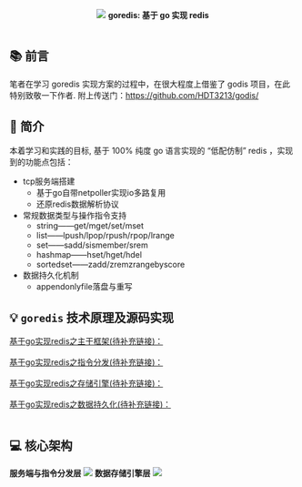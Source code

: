 <p align="center">
<img src="https://github.com/xiaoxuxiansheng/goredis/blob/main/img/frame.png" />
<b>goredis: 基于 go 实现 redis</b>
<br/><br/>
</p>

## 📚 前言
笔者在学习 goredis 实现方案的过程中，在很大程度上借鉴了 godis 项目，在此特别致敬一下作者.
附上传送门：https://github.com/HDT3213/godis/

## 📖 简介
本着学习和实践的目标, 基于 100% 纯度 go 语言实现的 “低配仿制” redis ，实现到的功能点包括：
- tcp服务端搭建 
    - 基于go自带netpoller实现io多路复用
    - 还原redis数据解析协议
- 常规数据类型与操作指令支持
    - string——get/mget/set/mset
    - list——lpush/lpop/rpush/rpop/lrange
    - set——sadd/sismember/srem
    - hashmap——hset/hget/hdel
    - sortedset——zadd/zremzrangebyscore
- 数据持久化机制
    - appendonlyfile落盘与重写

## 💡 `goredis` 技术原理及源码实现
<a href="">基于go实现redis之主干框架(待补充链接)：</a> <br/><br/>
<a href="">基于go实现redis之指令分发(待补充链接)：</a> <br/><br/>
<a href="">基于go实现redis之存储引擎(待补充链接)：</a> <br/><br/>
<a href="">基于go实现redis之数据持久化(待补充链接)：</a> <br/><br/>

## 💻 核心架构
<b>服务端与指令分发层</b>
<img src="https://github.com/xiaoxuxiansheng/goredis/blob/main/img/logic.png" />
<b>数据存储引擎层</b>
<img src="https://github.com/xiaoxuxiansheng/goredis/blob/main/img/database.png" />